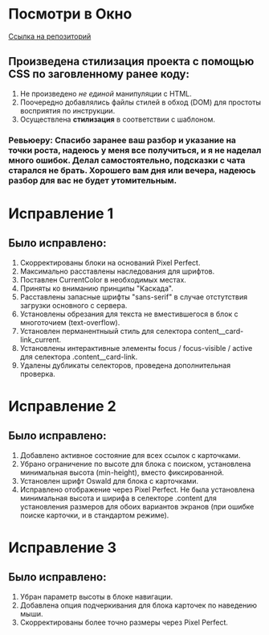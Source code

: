 # Посмотри в Окно  
[Ссылка на репозиторий](https://github.com/Endorphinol/posmotri_v_okno "Ссылка на репозиторий")   
## Произведена стилизация проекта с помощью CSS по заговленному ранее коду:  
1. Не произведено *не единой* манипуляции с HTML.
2. Поочередно добавлялись файлы стилей в обход (DOM) для простоты восприятия по инструкции.
3. Осуществлена **стилизация** в соответствии с шаблоном.

### Ревьюеру: Спасибо заранее ваш разбор и указание на точки роста, надеюсь у меня все получиться, и я не наделал много ошибок. Делал самостоятельно, подсказки с чата старался не брать. Хорошего вам дня или вечера, надеюсь разбор для вас не будет утомительным.

# Исправление 1  

## Было исправлено:  
1. Скорректированы блоки на оснований Pixel Perfect.
2. Максимально расставлены наследования для шрифтов. 
3. Поставлен CurrentColor в необходимых местах. 
4. Приняты ко вниманию принципы "Каскада".
5. Расставлены запасные шрифты "sans-serif" в случае отстутствия загрузки основного с сервера.
6. Установлены обрезания для текста не вместившегося в блок с многоточием (text-overflow).
7. Установлен перманентныый стиль для селектора content__card-link_current.
8. Установлены интерактивные элементы focus / focus-visible / active для селектора .content__card-link.
9. Удалены дубликаты селекторов, проведена дополнительная проверка.  

# Исправление 2  

## Было исправлено:  
1. Добавлено активное состояние для всех ссылок с карточками.
2. Убрано ограничение по высоте для блока с поиском, установлена минимальная высота (min-height), вместо фиксированной.
3. Установлен шрифт Oswald для блока с карточками.
4. Исправлено отображение через Pixel Perfect. Не была установлена минимальная высота и ширифа в селекторе .content для установления размеров для обоих вариантов экранов (при ошибке поиске карточки, и в стандартом режиме).

# Исправление 3  

## Было исправлено:
1. Убран параметр высоты в блоке навигации.
2. Добавлена опция подчеркивания для блока карточек по наведению мыши. 
3. Скорректированы более точно размеры через Pixel Perfect.